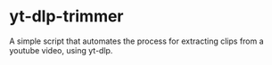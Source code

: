 # yt-dlp-trimmer
A simple script that automates the process for extracting clips from a youtube video, using yt-dlp.
